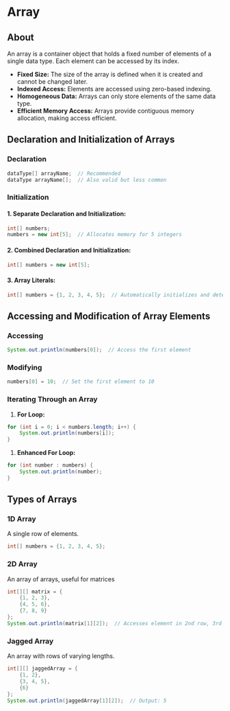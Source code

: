# Array

## About

An array is a container object that holds a fixed number of elements of a single data type. Each element can be accessed by its index.

* **Fixed Size:** The size of the array is defined when it is created and cannot be changed later.
* **Indexed Access:** Elements are accessed using zero-based indexing.
* **Homogeneous Data:** Arrays can only store elements of the same data type.
* **Efficient Memory Access:** Arrays provide contiguous memory allocation, making access efficient.

## Declaration and Initialization of Arrays

### Declaration

```java
dataType[] arrayName;  // Recommended
dataType arrayName[];  // Also valid but less common
```

### Initialization

#### 1. Separate Declaration and Initialization:

```java
int[] numbers;
numbers = new int[5];  // Allocates memory for 5 integers
```

#### 2. Combined Declaration and Initialization:

```java
int[] numbers = new int[5];
```

#### 3. Array Literals:

```java
int[] numbers = {1, 2, 3, 4, 5};  // Automatically initializes and determines size
```

## Accessing and Modification of Array Elements

### **Accessing**

```java
System.out.println(numbers[0]);  // Access the first element
```

### **Modifying**

```java
numbers[0] = 10;  // Set the first element to 10
```

### **Iterating Through an Array**

1. **For Loop:**

```java
for (int i = 0; i < numbers.length; i++) {
    System.out.println(numbers[i]);
}
```

1. **Enhanced For Loop:**

```java
for (int number : numbers) {
    System.out.println(number);
}
```

## **Types of Arrays**

### **1D Array**

A single row of elements.

```java
int[] numbers = {1, 2, 3, 4, 5};
```

### **2D Array**

An array of arrays, useful for matrices

```java
int[][] matrix = {
    {1, 2, 3},
    {4, 5, 6},
    {7, 8, 9}
};
System.out.println(matrix[1][2]);  // Accesses element in 2nd row, 3rd column (6)
```

### **Jagged Array**

An array with rows of varying lengths.

```java
int[][] jaggedArray = {
    {1, 2},
    {3, 4, 5},
    {6}
};
System.out.println(jaggedArray[1][2]);  // Output: 5
```





